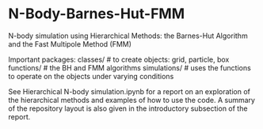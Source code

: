 # N-Body-Barnes-Hut-FMM
N-body simulation using Hierarchical Methods: the Barnes-Hut Algorithm and the Fast Multipole Method (FMM)

Important packages: 
    classes/     # to create objects: grid, particle, box
    functions/   # the BH and FMM algorithms
    simulations/ # uses the functions to operate on the objects under varying conditions

See Hierarchical N-body simulation.ipynb for a report on an exploration of the hierarchical methods and examples of how to use the code. A summary of the repository layout is also given in the introductory subsection of the report.